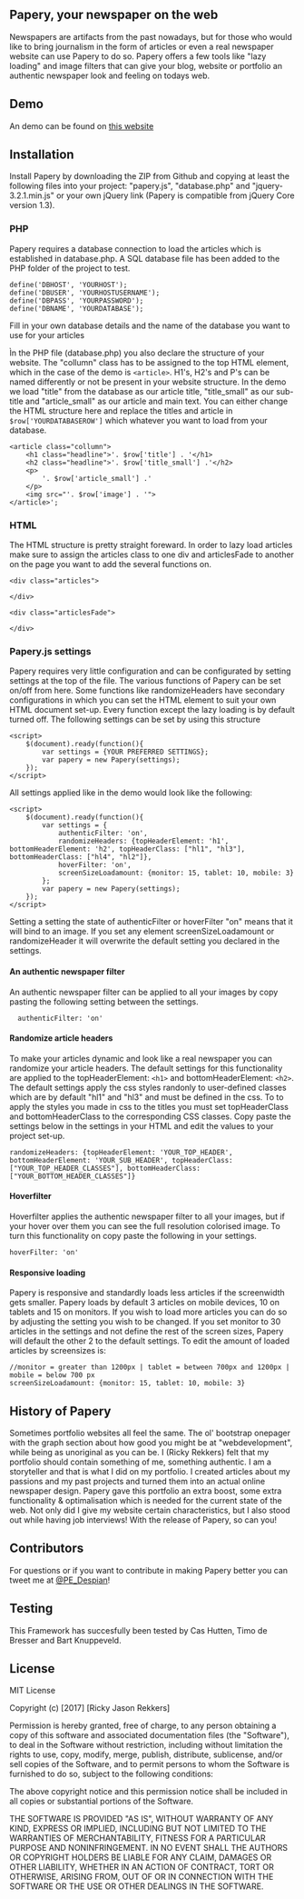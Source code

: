 ## Papery, your newspaper on the web

Newspapers are artifacts from the past nowadays, but for those who would like to bring journalism in the form of articles or even a real newspaper website can use Papery to do so.
Papery offers a few tools like "lazy loading" and image filters that can give your blog, website or portfolio an authentic newspaper look and feeling on todays web. 

## Demo
An demo can be found on [this website](http://rickyrekkers.nl/Papery/index.html)

## Installation
Install Papery by downloading the ZIP from Github and copying at least the following files into your project: "papery.js", "database.php" and "jquery-3.2.1.min.js" or your own jQuery link (Papery is compatible from jQuery Core version 1.3). 

### PHP
Papery requires a database connection to load the articles which is established in database.php. A SQL database file has been added to the PHP folder of the project to test.
```
define('DBHOST', 'YOURHOST');
define('DBUSER', 'YOURHOSTUSERNAME');
define('DBPASS', 'YOURPASSWORD');
define('DBNAME', 'YOURDATABASE');
```
Fill in your own database details and the name of the database you want to use for your articles

Ìn the PHP file (database.php) you also declare the structure of your website. The "collumn" class has to be assigned to the top HTML element, which in the case of the demo is `<article>`. H1's, H2's and P's can be named differently or not be present in your website structure. In the demo we load "title" from the database as our article title, "title_small" as our sub-title and "article_small" as our article and main text. You can either change the HTML structure here and replace the titles and article in `$row['YOURDATABASEROW']` which whatever you want to load from your database.

```
<article class="collumn">
	<h1 class="headline">'. $row['title'] . '</h1>
	<h2 class="headline">'. $row['title_small'] .'</h2>
	<p>
		'. $row['article_small'] .'
	</p>
	<img src="'. $row['image'] . '"> 
</article>';
```

### HTML
The HTML structure is pretty straight foreward. In order to lazy load articles make sure to assign the articles class to one div and articlesFade to another on the page you want to add the several functions on. 
```
<div class="articles">
			
</div>
		
<div class="articlesFade">
			
</div>
```

### Papery.js settings
Papery requires very little configuration and can be configurated  by setting settings at the top of the file. The various functions of Papery can be set on/off from here. Some functions like randomizeHeaders have secondary configurations in which you can set the HTML element to suit your own HTML document set-up. Every function except the lazy loading is by default turned off. The following settings can be set by using this structure
```
<script>
	$(document).ready(function(){
		var settings = {YOUR PREFERRED SETTINGS};
		var papery = new Papery(settings);
	});
</script>
```

All settings applied like in the demo would look like the following:
```
<script>
	$(document).ready(function(){
		var settings = {
			authenticFilter: 'on',
			randomizeHeaders: {topHeaderElement: 'h1', bottomHeaderElement: 'h2', topHeaderClass: ["hl1", "hl3"], bottomHeaderClass: ["hl4", "hl2"]},
			hoverFilter: 'on',
			screenSizeLoadamount: {monitor: 15, tablet: 10, mobile: 3}
		};
		var papery = new Papery(settings);
	});
</script>
```
Setting a setting the state of authenticFilter or hoverFilter "on" means that it will bind to an image. If you set any element screenSizeLoadamount or randomizeHeader it will overwrite the default setting you declared in the settings.

#### An authentic newspaper filter
An authentic newspaper filter can be applied to all your images by copy pasting the following setting between the settings.  

```
  authenticFilter: 'on'
```

#### Randomize article headers
To make your articles dynamic and look like a real newspaper you can randomize your article headers. The default settings for this functionality are applied to the topHeaderElement: `<h1>` and bottomHeaderElement: `<h2>`. The default settings apply the css styles randonly to user-defined classes which are by default "hl1" and "hl3" and must be defined in the css. To to apply the styles you made in css to the titles you must set topHeaderClass and bottomHeaderClass to the corresponding CSS classes. Copy paste the settings below in the settings in your HTML and edit the values to your project set-up. 

```
randomizeHeaders: {topHeaderElement: 'YOUR_TOP_HEADER', bottomHeaderElement: 'YOUR_SUB_HEADER', topHeaderClass: ["YOUR_TOP_HEADER_CLASSES"], bottomHeaderClass: ["YOUR_BOTTOM_HEADER_CLASSES"]}
```

#### Hoverfilter
Hoverfilter applies the authentic newspaper filter to all your images, but if your hover over them you can see the full resolution colorised image. To turn this functionality on copy paste the following in your settings.
```
hoverFilter: 'on'
```

#### Responsive loading
Papery is responsive and standardly loads less articles if the screenwidth gets smaller. Papery loads by default 3 articles on mobile devices, 10 on tablets and 15 on monitors. If you wish to load more articles you can do so by adjusting the setting you wish to be changed. If you set monitor to 30 articles in the settings and not define the rest of the screen sizes, Papery will default the other 2 to the default settings. To edit the amount of loaded articles by screensizes is:
```
//monitor = greater than 1200px | tablet = between 700px and 1200px |  mobile = below 700 px
screenSizeLoadamount: {monitor: 15, tablet: 10, mobile: 3} 
```


## History of Papery

Sometimes portfolio websites all feel the same. The ol' bootstrap onepager with the graph section about how good you might be at "webdevelopment", while being as unoriginal as you can be. I (Ricky Rekkers)
felt that my portfolio should contain something of me, something authentic. I am a storyteller and that is what I did on my portfolio. I created articles about my passions and my past projects and turned them into an actual online newspaper design. Papery gave this portfolio an extra boost, some extra functionality & optimalisation which is needed for the current state of the web. Not only did I give my website certain characteristics, but I also stood out while having job interviews! With the release of Papery, so can you! 


## Contributors

For questions or if you want to contribute in making Papery better you can tweet me at [@PE_Despian](https://twitter.com/peDespian "My Twitter")!

## Testing
This Framework has succesfully been tested by Cas Hutten, Timo de Bresser and Bart Knuppeveld.

## License

MIT License

Copyright (c) [2017] [Ricky Jason Rekkers]

Permission is hereby granted, free of charge, to any person obtaining a copy
of this software and associated documentation files (the "Software"), to deal
in the Software without restriction, including without limitation the rights
to use, copy, modify, merge, publish, distribute, sublicense, and/or sell
copies of the Software, and to permit persons to whom the Software is
furnished to do so, subject to the following conditions:

The above copyright notice and this permission notice shall be included in all
copies or substantial portions of the Software.

THE SOFTWARE IS PROVIDED "AS IS", WITHOUT WARRANTY OF ANY KIND, EXPRESS OR
IMPLIED, INCLUDING BUT NOT LIMITED TO THE WARRANTIES OF MERCHANTABILITY,
FITNESS FOR A PARTICULAR PURPOSE AND NONINFRINGEMENT. IN NO EVENT SHALL THE
AUTHORS OR COPYRIGHT HOLDERS BE LIABLE FOR ANY CLAIM, DAMAGES OR OTHER
LIABILITY, WHETHER IN AN ACTION OF CONTRACT, TORT OR OTHERWISE, ARISING FROM,
OUT OF OR IN CONNECTION WITH THE SOFTWARE OR THE USE OR OTHER DEALINGS IN THE
SOFTWARE.